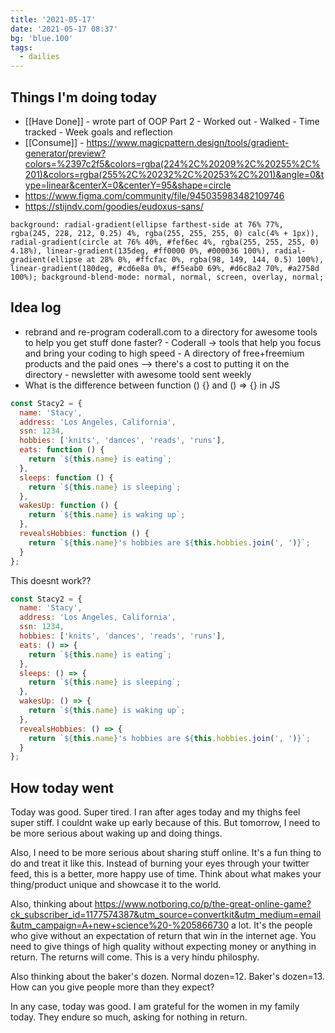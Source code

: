 ```yaml
---
title: '2021-05-17'
date: '2021-05-17 08:37'
bg: 'blue.100'
tags:
  - dailies
---
```


## Things I'm doing today

- [[Have Done]] - wrote part of OOP Part 2 - Worked out - Walked - Time tracked - Week goals and reflection
- [[Consume]] - https://www.magicpattern.design/tools/gradient-generator/preview?colors=%2397c2f5&colors=rgba(224%2C%20209%2C%20255%2C%201)&colors=rgba(255%2C%20232%2C%20253%2C%201)&angle=0&type=linear&centerX=0&centerY=95&shape=circle
- https://www.figma.com/community/file/945035983482109746
- https://stijndv.com/goodies/eudoxus-sans/

```
background: radial-gradient(ellipse farthest-side at 76% 77%, rgba(245, 228, 212, 0.25) 4%, rgba(255, 255, 255, 0) calc(4% + 1px)), radial-gradient(circle at 76% 40%, #fef6ec 4%, rgba(255, 255, 255, 0) 4.18%), linear-gradient(135deg, #ff0000 0%, #000036 100%), radial-gradient(ellipse at 28% 0%, #ffcfac 0%, rgba(98, 149, 144, 0.5) 100%), linear-gradient(180deg, #cd6e8a 0%, #f5eab0 69%, #d6c8a2 70%, #a2758d 100%); background-blend-mode: normal, normal, screen, overlay, normal;
```

## Idea log

- rebrand and re-program coderall.com to a directory for awesome tools to help you get stuff done faster? - Coderall -> tools that help you focus and bring your coding to high speed - A directory of free+freemium products and the paid ones --> there's a cost to putting it on the directory - newsletter with awesome toold sent weekly
- What is the difference between function () {} and () => {} in JS

```jsx
const Stacy2 = {
  name: 'Stacy',
  address: 'Los Angeles, California',
  ssn: 1234,
  hobbies: ['knits', 'dances', 'reads', 'runs'],
  eats: function () {
    return `${this.name} is eating`;
  },
  sleeps: function () {
    return `${this.name} is sleeping`;
  },
  wakesUp: function () {
    return `${this.name} is waking up`;
  },
  revealsHobbies: function () {
    return `${this.name}'s hobbies are ${this.hobbies.join(', ')}`;
  }
};
```

This doesnt work??

```jsx
const Stacy2 = {
  name: 'Stacy',
  address: 'Los Angeles, California',
  ssn: 1234,
  hobbies: ['knits', 'dances', 'reads', 'runs'],
  eats: () => {
    return `${this.name} is eating`;
  },
  sleeps: () => {
    return `${this.name} is sleeping`;
  },
  wakesUp: () => {
    return `${this.name} is waking up`;
  },
  revealsHobbies: () => {
    return `${this.name}'s hobbies are ${this.hobbies.join(', ')}`;
  }
};
```

## How today went

Today was good. Super tired. I ran after ages today and my thighs feel super stiff. I couldnt wake up early because of this. But tomorrow, I need to be more serious about waking up and doing things.

Also, I need to be more serious about sharing stuff online. It's a fun thing to do and treat it like this. Instead of burning your eyes through your twitter feed, this is a better, more happy use of time. Think about what makes your thing/product unique and showcase it to the world.

Also, thinking about https://www.notboring.co/p/the-great-online-game?ck_subscriber_id=1177574387&utm_source=convertkit&utm_medium=email&utm_campaign=A+new+science%20-%205866730 a lot. It's the people who give without an expectation of return that win in the internet age. You need to give things of high quality without expecting money or anything in return. The returns will come. This is a very hindu philosphy.

Also thinking about the baker's dozen. Normal dozen=12. Baker's dozen=13. How can you give people more than they expect?

In any case, today was good. I am grateful for the women in my family today. They endure so much, asking for nothing in return.
